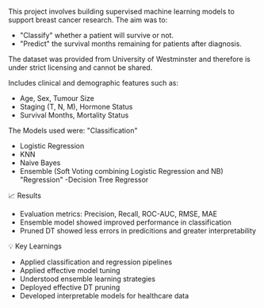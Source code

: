 This project involves building supervised machine learning models to support breast cancer research. The aim was to:
- "Classify" whether a patient will survive or not.
- "Predict" the survival months remaining for patients after diagnosis.

The dataset was provided from University of Westminster and therefore is under strict licensing and cannot be shared.

Includes clinical and demographic features such as:
- Age, Sex, Tumour Size
- Staging (T, N, M), Hormone Status
- Survival Months, Mortality Status

The Models used were:
"Classification"
- Logistic Regression
- KNN
- Naive Bayes
- Ensemble (Soft Voting combining Logistic Regression and NB)
"Regression"
-Decision Tree Regressor

📈 Results
- Evaluation metrics: Precision, Recall, ROC-AUC, RMSE, MAE
- Ensemble model showed improved performance in classification
- Pruned DT showed less errors in predicitions and greater interpretability

💡 Key Learnings
- Applied classification and regression pipelines
- Applied effective model tuning
- Understood ensemble learning strategies
- Deployed effective DT pruning
- Developed interpretable models for healthcare data
